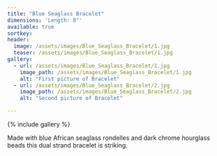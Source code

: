 ```yaml
---
title: "Blue Seaglass Bracelet"
dimensions: 'Length: 8"'
available: true
sortkey: 
header:
  image: /assets/images/Blue_Seaglass_Bracelet/1.jpg
  teaser: /assets/images/Blue_Seaglass_Bracelet/1.jpg
gallery:
  - url: /assets/images/Blue_Seaglass_Bracelet/1.jpg
    image_path: /assets/images/Blue_Seaglass_Bracelet/1.jpg
    alt: "First picture of Bracelet"
  - url: /assets/images/Blue_Seaglass_Bracelet/2.jpg
    image_path: /assets/images/Blue_Seaglass_Bracelet/2.jpg
    alt: "Second picture of Bracelet"

---
```



{% include gallery %}

Made with blue African seaglass rondelles and  dark chrome hourglass beads this dual strand bracelet is striking.